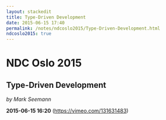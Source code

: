 ```yaml
---
layout: stackedit
title: Type-Driven Development
date: 2015-06-15 17:40
permalink: /notes/ndcoslo2015/Type-Driven-Development.html
ndcoslo2015: true
---
```


# NDC Oslo 2015

## Type-Driven Development
*by Mark Seemann*

**2015-06-15 16:20** (https://vimeo.com/131631483)